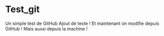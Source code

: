 # Test_git
Un simple test de GitHub
Ajout de texte !
Et maintenant on modifie depuis GitHub !
Mais aussi depuis la machine !
